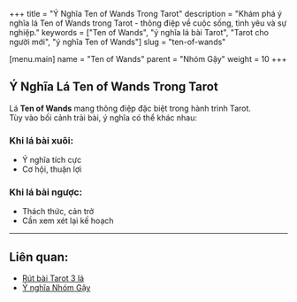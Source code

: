 +++
title = "Ý Nghĩa Ten of Wands Trong Tarot"
description = "Khám phá ý nghĩa lá Ten of Wands trong Tarot - thông điệp về cuộc sống, tình yêu và sự nghiệp."
keywords = ["Ten of Wands", "ý nghĩa lá bài Tarot", "Tarot cho người mới", "ý nghĩa Ten of Wands"]
slug = "ten-of-wands"

[menu.main]
name = "Ten of Wands"
parent = "Nhóm Gậy"
weight = 10
+++

## Ý Nghĩa Lá Ten of Wands Trong Tarot

Lá **Ten of Wands** mang thông điệp đặc biệt trong hành trình Tarot.  
Tùy vào bối cảnh trải bài, ý nghĩa có thể khác nhau:

### Khi lá bài xuôi:
- Ý nghĩa tích cực  
- Cơ hội, thuận lợi  

### Khi lá bài ngược:
- Thách thức, cản trở  
- Cần xem xét lại kế hoạch  

---

## Liên quan:
- [Rút bài Tarot 3 lá](../../)
- [Ý nghĩa Nhóm Gậy](../)
